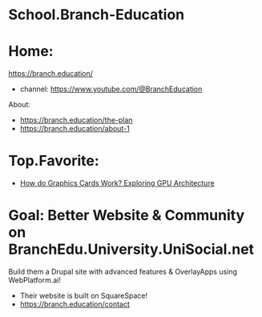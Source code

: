 # School.Branch-Education
# Home:
https://branch.education/
- channel: https://www.youtube.com/@BranchEducation

About:
- https://branch.education/the-plan
- https://branch.education/about-1

# Top.Favorite:
- [How do Graphics Cards Work? Exploring GPU Architecture](https://youtu.be/h9Z4oGN89MU)

# Goal: Better Website & Community on BranchEdu.University.UniSocial.net
Build them a Drupal site with advanced features & OverlayApps using WebPlatform.ai!
- Their website is built on SquareSpace!
- https://branch.education/contact
